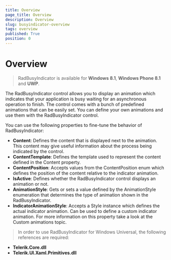 ```yaml
---
title: Overview
page_title: Overview
description: Overview
slug: busyindicator-overview
tags: overview
published: True
position: 0
---
```


# Overview

> RadBusyIndicator is available for **Windows 8.1**, **Windows Phone 8.1** and **UWP**.

The RadBusyIndicator control allows you to display an animation which indicates that your application is busy waiting for an asynchronous operation to finish. The control comes with a bunch of predefined animations that can be easily set. You can define your own animations and use them with the RadBusyIndicator control.

You can use the following properties to fine-tune the behavior of RadBusyIndicator:

* **Content**: Defines the content that is displayed next to the animation. This content may give useful information about the process being indicated by the control.
* **ContentTemplate**: Defines the template used to represent the content defined in the Content property.
* **ContentPosition**: Accepts values from the ContentPosition enum which defines the position of the content relative to the indicator animation.
* **IsActive**: Defines whether the RadBusyIndicator control displays an animation or not.
* **AnimationStyle**: Gets or sets a value defined by the AnimationStyle enumeration that determines the type of animation shown in the RadBusyIndicator.
* **IndicatorAnimationStyle**: Accepts a Style instance which defines the actual indicator animation. Can be used to define a custom indicator animation. For more information on this property take a look at the Custom animations topic.

> In order to use RadBusyIndicator for Windows Universal, the following references are required:

* **Telerik.Core.dll**
* **Telerik.UI.Xaml.Primitives.dll**
